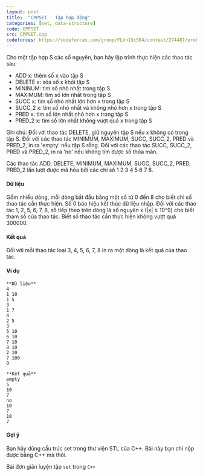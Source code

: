 ```yaml
---
layout: post
title:  "CPPSET - Tập hợp động"
categories: [set, data-structure]
code: CPPSET
src: CPPSET.cpp
codeforces: https://codeforces.com/group/FLVn1Sc504/contest/274487/problem/P
---
```




  


Cho một tập hợp S các số nguyên, bạn hãy lập trình thực hiện các thao tác sau:

*   ADD x: thêm số x vào tập S
*   DELETE x: xóa số x khỏi tập S
*   MININUM: tìm số nhỏ nhất trong tập S
*   MAXIMUM: tìm số lớn nhất trong tập S
*   SUCC x: tìm số nhỏ nhất lớn hơn x trong tập S
*   SUCC\_2 x: tìm số nhỏ nhất và không nhỏ hơn x trong tập S
*   PRED x: tìm số lớn nhất nhỏ hơn x trong tập S
*   PRED\_2 x: tìm số lớn nhất không vượt quá x trong tập S

Ghi chú: Đối với thao tác DELETE, giữ nguyên tập S nếu x không có trong tập S. Đối với các thao tác MINIMUM, MAXIMUM, SUCC, SUCC\_2, PRED và PRED\_2, in ra 'empty' nếu tập S rỗng. Đối với các thao tác SUCC, SUCC\_2, PRED và PRED\_2, in ra 'no' nếu không tìm được số thỏa mãn.

Các thao tác ADD, DELETE, MINIMUM, MAXIMUM, SUCC, SUCC\_2, PRED, PRED\_2 lần lượt được mã hóa bởi các chỉ số 1 2 3 4 5 6 7 8.

#### Dữ liệu

Gồm nhiều dòng, mỗi dòng bắt đầu bằng một số từ 0 đến 8 cho biết chỉ số thao tác cần thực hiện. Số 0 báo hiệu kết thúc dữ liệu nhập. Đối với các thao tác 1, 2, 5, 6, 7, 8, số tiếp theo trên dòng là số nguyên x (|x| ≤ 10^9) cho biết tham số của thao tác. Biết số thao tác cần thực hiện không vượt quá 300000.

#### Kết quả

Đối với mỗi thao tác loại 3, 4, 5, 6, 7, 8 in ra một dòng là kết quả của thao tác.

#### Ví dụ

```
**Dữ liệu**
4
1 10
1 5
3
1 7
4
2 5
3
5 10
6 10
7 10
8 10
2 10
7 100
0

**Kết quả**
empty
5
10
7
no
10
7
10
7

```

#### Gợi ý

Bạn hãy dùng cấu trúc set trong thư viện STL của C++. Bài này bạn chỉ nộp được bằng C++ mà thôi.

<!--more-->



Bài đơn giản luyện tập `set` trong `C++`
